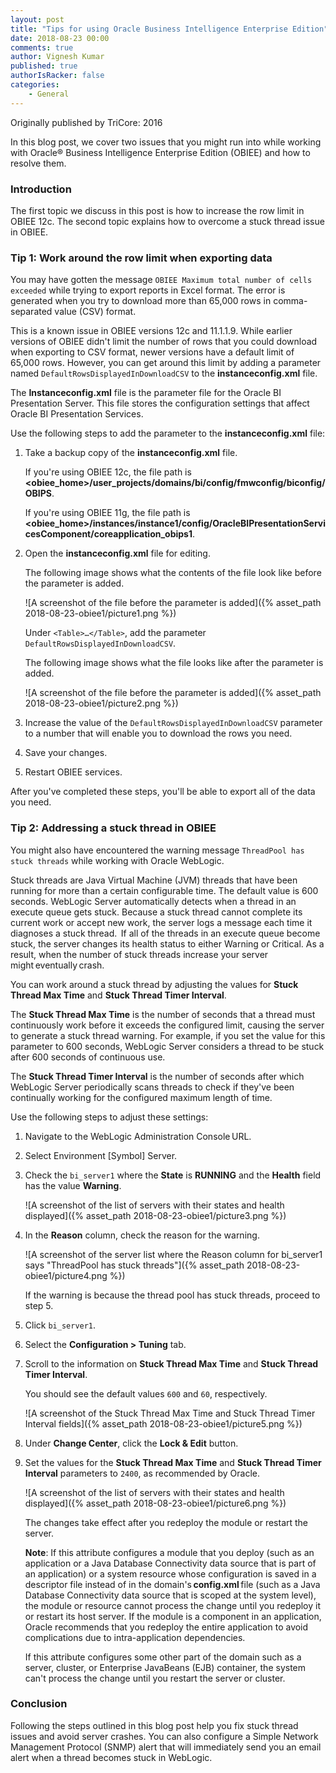 ```yaml
---
layout: post
title: "Tips for using Oracle Business Intelligence Enterprise Edition"
date: 2018-08-23 00:00
comments: true
author: Vignesh Kumar
published: true
authorIsRacker: false
categories:
    - General
---
```


Originally published by TriCore: 2016

In this blog post, we cover two issues that you might run into while working
with Oracle&reg; Business Intelligence Enterprise Edition (OBIEE) and how to
resolve them.

<!-- more -->

### Introduction  

The first topic we discuss in this post is how to increase the row limit in
OBIEE 12c. The second topic explains how to overcome a stuck thread issue in
OBIEE.

### Tip 1: Work around the row limit when exporting data

You may have gotten the message `OBIEE Maximum total number of cells 
exceeded` while trying to export reports in Excel format. The error is
generated when you try to download more than 65,000 rows in comma-separated
value (CSV) format.

This is a known issue in OBIEE versions 12c and 11.1.1.9. While earlier
versions of OBIEE didn't limit the number of rows that you could
download when exporting to CSV format, newer versions have a default limit of
65,000 rows. However, you can get around this limit by adding a parameter named
`DefaultRowsDisplayedInDownloadCSV` to the **instanceconfig.xml** file.

The **Instanceconfig.xml** file is the parameter file for the Oracle BI
Presentation Server. This file stores the configuration settings that affect
Oracle BI Presentation Services.

Use the following steps to add the parameter to the **instanceconfig.xml**
file:

1. Take a backup copy of the **instanceconfig.xml** file.

    If you're using OBIEE 12c, the file path is  **<obiee_home>/user_projects/domains/bi/config/fmwconfig/biconfig/OBIPS**.

    If you're using OBIEE 11g, the file path is  **<obiee_home>/instances/instance1/config/OracleBIPresentationServicesComponent/coreapplication_obips1**.

2. Open the **instanceconfig.xml** file for editing.

    The following image shows what the contents of the file look like before
    the parameter is added.

    ![A screenshot of the file before the parameter is
    added]({% asset_path 2018-08-23-obiee1/picture1.png %})

    Under `<Table>…</Table>`, add the parameter
    `DefaultRowsDisplayedInDownloadCSV`.

    The following image shows what the file looks like after the parameter is
    added.

    ![A screenshot of the file before the parameter is
    added]({% asset_path 2018-08-23-obiee1/picture2.png %})

3. Increase the value of the `DefaultRowsDisplayedInDownloadCSV` parameter to
   a number that will enable you to download the rows you need.
4. Save your changes.
5. Restart OBIEE services.

After you've completed these steps, you'll be able to export all of the data
you need.

### Tip 2: Addressing a stuck thread in OBIEE

You might also have encountered the warning message `ThreadPool has stuck
threads` while working with Oracle WebLogic.

Stuck threads are Java Virtual Machine (JVM) threads that have been running
for more than a certain configurable time. The default value is 600 seconds.
WebLogic Server automatically detects when a thread in an execute queue gets
stuck. Because a stuck thread cannot complete its current work or accept new
work, the server logs a message each time it diagnoses a stuck thread. 
If all of the threads in an execute queue become stuck, the server changes its
health status to either Warning or Critical. As a result, when the number
of stuck threads increase your server might eventually crash.

You can work around a stuck thread by adjusting the values for **Stuck Thread
Max Time** and **Stuck Thread Timer Interval**.

The **Stuck Thread Max Time** is the number of seconds that a thread must
continuously work before it exceeds the configured limit, causing the
server to generate a stuck thread warning. For example, if you set the
value for this parameter to 600 seconds, WebLogic Server considers a thread
to be stuck after 600 seconds of continuous use.

The **Stuck Thread Timer Interval** is the number of seconds after which
WebLogic Server periodically scans threads to check if they've been
continually working for the configured maximum length of time.

Use the following steps to adjust these settings:

1. Navigate to the WebLogic Administration Console URL.
2. Select Environment [Symbol] Server.
3. Check the `bi_server1` where the **State** is **RUNNING** and the
   **Health** field has the value **Warning**.

    ![A screenshot of the list of servers with their states and health
    displayed]({% asset_path 2018-08-23-obiee1/picture3.png %})

4. In the **Reason** column, check the reason for the warning.

    ![A screenshot of the server list where the Reason column for bi_server1
    says "ThreadPool has stuck threads"]({% asset_path 2018-08-23-obiee1/picture4.png %})

    If the warning is because the thread pool has stuck threads,
    proceed to step 5.

5. Click `bi_server1`.

6. Select the **Configuration > Tuning** tab.
7. Scroll to the information on **Stuck Thread Max Time** and **Stuck Thread
   Timer Interval**.

    You should see the default values `600` and `60`, respectively.

    ![A screenshot of the Stuck Thread Max Time and Stuck Thread
    Timer Interval fields]({% asset_path 2018-08-23-obiee1/picture5.png %})

8. Under **Change Center**, click the **Lock & Edit** button.
9. Set the values for the **Stuck Thread Max Time** and **Stuck Thread
   Timer Interval** parameters to `2400`, as recommended by Oracle.

    ![A screenshot of the list of servers with their states and health
    displayed]({% asset_path 2018-08-23-obiee1/picture6.png %})

    The changes take effect after you redeploy the module or restart the
    server.

    **Note**: If this attribute configures a module that you deploy (such as an
    application or a Java Database Connectivity data source that is part of an
    application) or a system resource whose configuration is saved in a
    descriptor file instead of in the domain's **config.xml** file (such as a
    Java Database Connectivity data source that
    is scoped at the system level), the module or resource cannot process
    the change until you redeploy it or restart its host server. If the module
    is a component in an application, Oracle recommends that you redeploy the
    entire application to avoid complications due to intra-application
    dependencies.

    If this attribute configures some other part of the domain such as a
    server, cluster, or Enterprise JavaBeans (EJB) container, the system can't
    process the change until you restart the server or cluster.

### Conclusion

Following the steps outlined in this blog post help you fix stuck thread
issues and avoid server crashes. You can also configure a Simple Network
Management Protocol (SNMP) alert that will immediately send you an email alert
when a thread becomes stuck in WebLogic.
